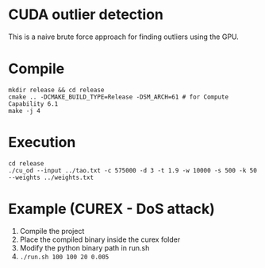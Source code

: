 # CUDA outlier detection

This is a naive brute force approach for finding outliers using the GPU.

# Compile

```
mkdir release && cd release
cmake .. -DCMAKE_BUILD_TYPE=Release -DSM_ARCH=61 # for Compute Capability 6.1
make -j 4
```

# Execution 

```
cd release
./cu_od --input ../tao.txt -c 575000 -d 3 -t 1.9 -w 10000 -s 500 -k 50 --weights ../weights.txt 
```

# Example (CUREX - DoS attack)
1. Compile the project
2. Place the compiled binary inside the curex folder
3. Modify the python binary path in run.sh 
4. `./run.sh 100 100 20 0.005`
